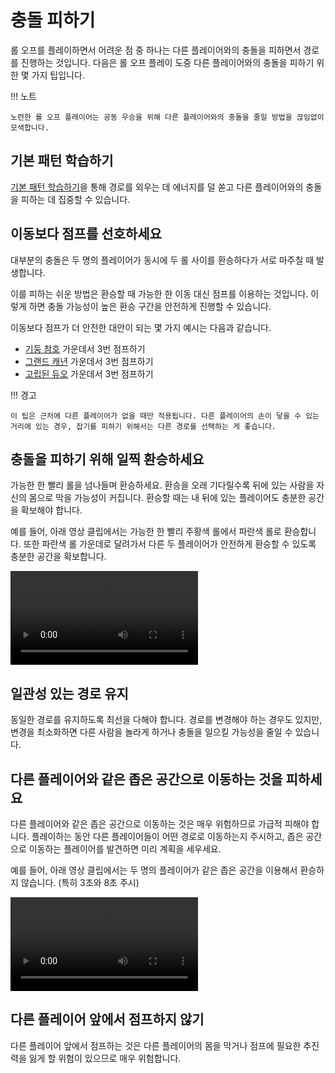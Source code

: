 # 충돌 피하기

롤 오프를 플레이하면서 어려운 점 중 하나는 다른 플레이어와의 충돌을 피하면서 경로를 진행하는 것입니다. 다음은 롤 오프 플레이 도중 다른 플레이어와의 충돌을 피하기 위한 몇 가지 팁입니다.

!!! 노트

    노련한 롤 오프 플레이어는 공동 우승을 위해 다른 플레이어와의 충돌을 줄일 방법을 끊임없이 모색합니다.

## 기본 패턴 학습하기

[기본 패턴 학습하기](./learning-the-rolls.md)을 통해 경로를 외우는 데 에너지를 덜 쏟고 다른 플레이어와의 충돌을 피하는 데 집중할 수 있습니다.

## 이동보다 점프를 선호하세요

대부분의 충돌은 두 명의 플레이어가 동시에 두 롤 사이를 환승하다가 서로 마주칠 때 발생합니다.

이를 피하는 쉬운 방법은 환승할 때 가능한 한 이동 대신 점프를 이용하는 것입니다. 이렇게 하면 충돌 가능성이 높은 환승 구간을 안전하게 진행할 수 있습니다.

이동보다 점프가 더 안전한 대안이 되는 몇 가지 예시는 다음과 같습니다.

* [기둥 참호](../rolls/pillar-trench.md) 가운데서 3번 점프하기
* [그랜드 캐년](../rolls/grand-canyon.md) 가운데서 3번 점프하기
* [고립된 듀오](../rolls/grand-canyon.md) 가운데서 3번 점프하기

!!! 경고

    이 팁은 근처에 다른 플레이어가 없을 때만 적용됩니다. 다른 플레이어의 손이 닿을 수 있는 거리에 있는 경우, 잡기를 피하기 위해서는 다른 경로를 선택하는 게 좋습니다.

## 충돌을 피하기 위해 일찍 환승하세요

가능한 한 빨리 롤을 넘나들며 환승하세요. 환승을 오래 기다릴수록 뒤에 있는 사람을 자신의 몸으로 막을 가능성이 커집니다. 환승할 때는 내 뒤에 있는 플레이어도 충분한 공간을 확보해야 합니다.

예를 들어, 아래 영상 클립에서는 가능한 한 빨리 주황색 롤에서 파란색 롤로 환승합니다. 또한 파란색 롤 가운데로 달려가서 다른 두 플레이어가 안전하게 환승할 수 있도록 충분한 공간을 확보합니다.

<video controls>
  <source src="../../images/getting-started/reducing-desync/transfer-early.mp4" type="video/mp4">
</video>

## 일관성 있는 경로 유지

동일한 경로를 유지하도록 최선을 다해야 합니다. 경로를 변경해야 하는 경우도 있지만, 변경을 최소화하면 다른 사람을 놀라게 하거나 충돌을 일으킬 가능성을 줄일 수 있습니다.

## 다른 플레이어와 같은 좁은 공간으로 이동하는 것을 피하세요

다른 플레이어와 같은 좁은 공간으로 이동하는 것은 매우 위험하므로 가급적 피해야 합니다. 플레이하는 동안 다른 플레이어들이 어떤 경로로 이동하는지 주시하고, 좁은 공간으로 이동하는 플레이어를 발견하면 미리 계획을 세우세요.

예를 들어, 아래 영상 클립에서는 두 명의 플레이어가 같은 좁은 공간을 이용해서 환승하지 않습니다. (특히 3초와 8초 주시)

<video controls>
  <source src="../../images/getting-started/reducing-desync/avoid-same-small-ledge.mp4" type="video/mp4">
</video>

## 다른 플레이어 앞에서 점프하지 않기

다른 플레이어 앞에서 점프하는 것은 다른 플레이어의 몸을 막거나 점프에 필요한 추진력을 잃게 할 위험이 있으므로 매우 위험합니다.
